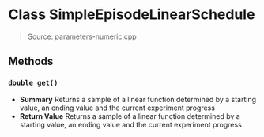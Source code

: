 # Class SimpleEpisodeLinearSchedule
> Source: parameters-numeric.cpp
## Methods
### ``double get()``
* **Summary**
  Returns a sample of a linear function determined by a starting value, an ending value and the current experiment progress
* **Return Value**
  Returns a sample of a linear function determined by a starting value, an ending value and the current experiment progress
